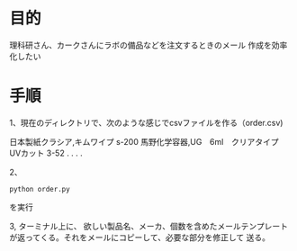 # 目的
理科研さん、カークさんにラボの備品などを注文するときのメール
作成を効率化したい

# 手順
1、現在のディレクトリで、次のような感じでcsvファイルを作る（order.csv)

日本製紙クラシア,キムワイプ s-200
馬野化学容器,UG　6ml　クリアタイプ　UVカット 3-52
.
.
.
.


2、
```
python order.py
```
を実行

3,
ターミナル上に、
欲しい製品名、メーカ、個数を含めたメールテンプレート
が返ってくる。それをメールにコピーして、必要な部分を修正して
送る。
